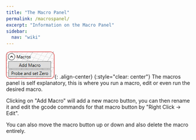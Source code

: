 ```yaml
---
title: "The Macro Panel"
permalink: /macrospanel/
excerpt: "Information on the Macro Panel"
sidebar:
  nav: "wiki"
---
```


![](/images/wiki/3rddgcs_macros.png){: .align-center}
{:style="clear: center"}
The macros panel is self explanatory, this is where you run a macro, edit or even run the desired macro.

Clicking on "Add Macro" will add a new macro button, you can then rename it and edit the gcode commands for that macro button by "Right Click -> Edit".

You can also move the macro button up or down and also delete the macro entirely.